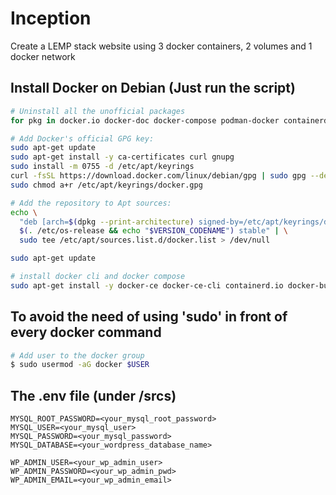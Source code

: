 # Inception
Create a LEMP stack website using 3 docker containers, 2 volumes and 1 docker network

## Install Docker on Debian (Just run the script)
```bash
# Uninstall all the unofficial packages
for pkg in docker.io docker-doc docker-compose podman-docker containerd runc; do sudo apt-get remove $pkg -y; done

# Add Docker's official GPG key:
sudo apt-get update
sudo apt-get install -y ca-certificates curl gnupg
sudo install -m 0755 -d /etc/apt/keyrings
curl -fsSL https://download.docker.com/linux/debian/gpg | sudo gpg --dearmor -o /etc/apt/keyrings/docker.gpg
sudo chmod a+r /etc/apt/keyrings/docker.gpg

# Add the repository to Apt sources:
echo \
  "deb [arch=$(dpkg --print-architecture) signed-by=/etc/apt/keyrings/docker.gpg] https://download.docker.com/linux/debian \
  $(. /etc/os-release && echo "$VERSION_CODENAME") stable" | \
  sudo tee /etc/apt/sources.list.d/docker.list > /dev/null

sudo apt-get update

# install docker cli and docker compose
sudo apt-get install -y docker-ce docker-ce-cli containerd.io docker-buildx-plugin docker-compose-plugin
```

## To avoid the need of using 'sudo' in front of every docker command
```bash
# Add user to the docker group
$ sudo usermod -aG docker $USER
```

## The .env file (under /srcs)
```
MYSQL_ROOT_PASSWORD=<your_mysql_root_password>
MYSQL_USER=<your_mysql_user>
MYSQL_PASSWORD=<your_mysql_password>
MYSQL_DATABASE=<your_wordpress_database_name>

WP_ADMIN_USER=<your_wp_admin_user>
WP_ADMIN_PASSWORD=<your_wp_admin_pwd>
WP_ADMIN_EMAIL=<your_wp_admin_email>
```